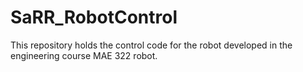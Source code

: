 # SaRR_RobotControl
This repository holds the control code for the robot developed in the engineering course MAE 322 robot.
